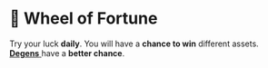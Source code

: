 # 🎯 Wheel of Fortune

Try your luck **daily**. You will have a **chance to win** different assets. \
[**Degens** ](../../gameplay/skills/degen.md)have a **better chance**.
